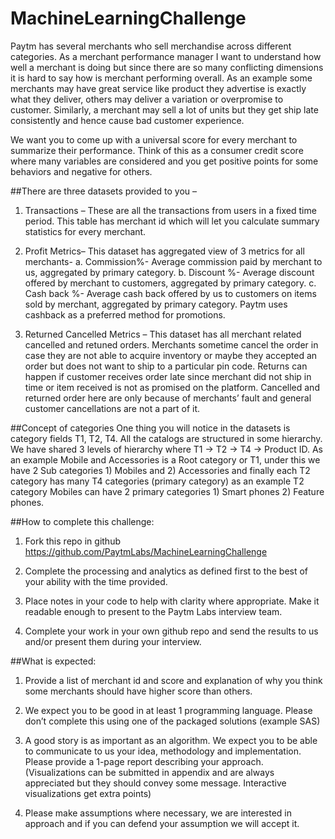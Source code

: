 # MachineLearningChallenge

Paytm has several merchants who sell merchandise across different categories. As a merchant performance manager I want to understand how well a merchant is doing but since there are so many conflicting dimensions it is hard to say how is merchant performing overall. As an example some merchants may have great service like product they advertise is exactly what they deliver, others may deliver a variation or overpromise to customer. Similarly, a merchant may sell a lot of units but they get ship late consistently and hence cause bad customer experience. 

We want you to come up with a universal score for every merchant to summarize their performance. Think of this as a consumer credit score where many variables are considered and you get positive points for some behaviors and negative for others.


##There are three datasets provided to you –
1.	Transactions – These are all the transactions from users in a fixed time period. This table has merchant id which will let you calculate summary statistics for every merchant.

2.	Profit Metrics–  This dataset has aggregated view of 3 metrics for all merchants-
  a.	Commission%-   Average commission paid by merchant to us, aggregated by primary category.
  b.	Discount %-    Average discount offered by merchant to customers, aggregated by primary category.
  c.	Cash back %-   Average cash back offered by us to customers on items sold by merchant, aggregated by primary category.                       Paytm uses cashback as a preferred method for promotions.

3.	Returned Cancelled Metrics – This dataset has all merchant related cancelled and retuned orders. Merchants sometime cancel the order in case they are not able to acquire inventory or maybe they accepted an order but does not want to ship to a particular pin code. Returns can happen if customer receives order late since merchant did not ship in time or item received is not as promised on the platform. Cancelled and returned order here are only because of merchants’ fault and general customer cancellations are not a part of it.

##Concept of categories 
One thing you will notice in the datasets is category fields T1, T2, T4. All the catalogs are structured in some hierarchy. We have shared 3 levels of hierarchy where T1 -> T2 -> T4 -> Product ID. As an example Mobile and Accessories is a Root category or T1, under this we have 2 Sub categories 1) Mobiles and 2) Accessories and finally each T2 category has many T4 categories (primary category) as an example T2 category Mobiles can have 2 primary categories 1) Smart phones 2) Feature phones. 

##How to complete this challenge:
1.	Fork this repo in github https://github.com/PaytmLabs/MachineLearningChallenge

2.	Complete the processing and analytics as defined first to the best of your ability with the time provided.

3.	Place notes in your code to help with clarity where appropriate. Make it readable enough to present to the Paytm Labs interview team.

4.	Complete your work in your own github repo and send the results to us and/or present them during your interview.

##What is expected:
1.	Provide a list of merchant id and score and explanation of why you think some merchants should have higher score than others.

2.	We expect you to be good in at least 1 programming language. Please don’t complete this using one of the packaged solutions (example SAS)

3.	A good story is as important as an algorithm. We expect you to be able to communicate to us your idea, methodology and implementation. Please provide a 1-page report describing your approach. (Visualizations can be submitted in appendix and are always appreciated but they should convey some message. Interactive visualizations get extra points)

4.	Please make assumptions where necessary, we are interested in approach and if you can defend your assumption we will accept it.














